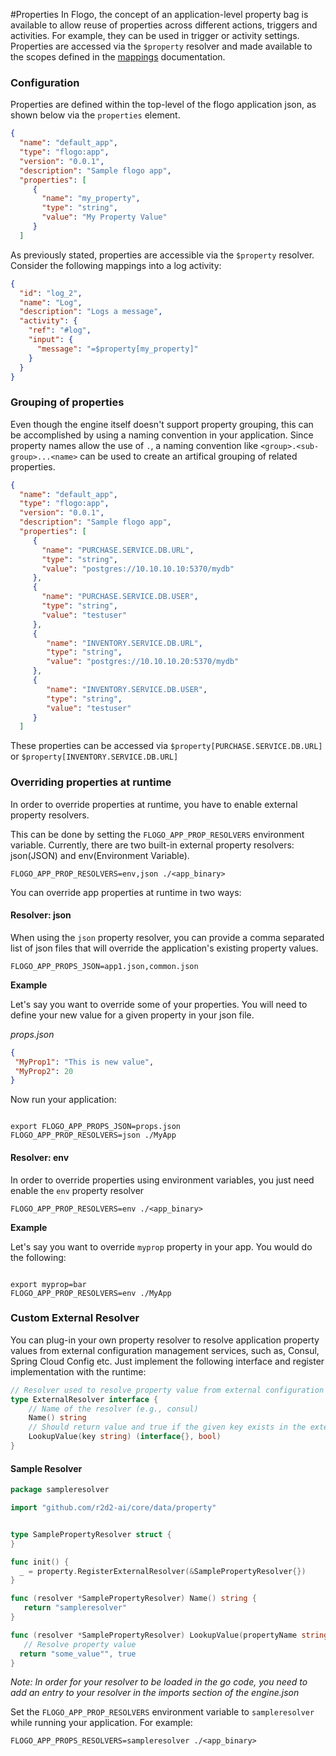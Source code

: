 #Properties
In Flogo, the concept of an application-level property bag is available to allow reuse of properties across different actions, triggers and activities.  For example, they can be used in trigger or activity settings. Properties are accessed via the `$property` resolver and made available to the scopes defined in the [mappings](mapping.md) documentation.

### Configuration

Properties are defined within the top-level of the flogo application json, as shown below via the `properties` element.

```json
{
  "name": "default_app",
  "type": "flogo:app",
  "version": "0.0.1",
  "description": "Sample flogo app",
  "properties": [
     {
       "name": "my_property",
       "type": "string",
       "value": "My Property Value"
     }
  ]
```

As previously stated, properties are accessible via the `$property` resolver. Consider the following mappings into a log activity:

```json
{
  "id": "log_2",
  "name": "Log",
  "description": "Logs a message",
  "activity": {
    "ref": "#log",
    "input": {
      "message": "=$property[my_property]"
    }
  }
}
```

### Grouping of properties
Even though the engine itself doesn't support property grouping, this can be accomplished by using a naming convention in your application. Since property names allow the use of `.`, a naming convention like `<group>.<sub-group>...<name>` can be used to create an artifical grouping of related properties. 

```json
{
  "name": "default_app",
  "type": "flogo:app",
  "version": "0.0.1",
  "description": "Sample flogo app",
  "properties": [
     {
       "name": "PURCHASE.SERVICE.DB.URL",
       "type": "string",
       "value": "postgres://10.10.10.10:5370/mydb"
     },
     {
       "name": "PURCHASE.SERVICE.DB.USER",
       "type": "string",
       "value": "testuser"
     },
     {
        "name": "INVENTORY.SERVICE.DB.URL",
        "type": "string",
        "value": "postgres://10.10.10.20:5370/mydb"
     },
     {
        "name": "INVENTORY.SERVICE.DB.USER",
        "type": "string",
        "value": "testuser"
     }
  ]
```


These properties can be accessed via `$property[PURCHASE.SERVICE.DB.URL]` or `$property[INVENTORY.SERVICE.DB.URL]`

### Overriding properties at runtime

In order to override properties at runtime, you have to enable external property resolvers.

This can be done by setting the `FLOGO_APP_PROP_RESOLVERS` environment variable.  Currently, there are two built-in external
property resolvers: json(JSON) and env(Environment Variable).


```terminal
FLOGO_APP_PROP_RESOLVERS=env,json ./<app_binary>
```

You can override app properties at runtime in two ways:

#### Resolver: json

When using the `json` property resolver, you can provide a comma separated list of json files that
will override the application's existing property values.
```env
FLOGO_APP_PROPS_JSON=app1.json,common.json
```

**Example**

Let's say you want to override some of your properties.  You will need to define your new value for a given property in your json file.

_props.json_

```json
{
 "MyProp1": "This is new value",
 "MyProp2": 20
}
```

Now run your application:

```terminal

export FLOGO_APP_PROPS_JSON=props.json 
FLOGO_APP_PROP_RESOLVERS=json ./MyApp
```

#### Resolver: env

In order to override properties using environment variables, you just need enable the `env` property resolver

```terminal
FLOGO_APP_PROP_RESOLVERS=env ./<app_binary>
```

**Example**

Let's say you want to override `myprop` property in your app.  You would do the following:

```terminal

export myprop=bar
FLOGO_APP_PROP_RESOLVERS=env ./MyApp
```


### Custom External Resolver

You can plug-in your own property resolver to resolve application property values from external configuration management services, such as, Consul, Spring Cloud Config etc. Just implement the following interface and register implementation with the runtime:

```go
// Resolver used to resolve property value from external configuration like env, file etc
type ExternalResolver interface {
	// Name of the resolver (e.g., consul)
	Name() string
	// Should return value and true if the given key exists in the external configuration otherwise should return nil and false.
	LookupValue(key string) (interface{}, bool)
}

```

#### Sample Resolver

```go
package sampleresolver

import "github.com/r2d2-ai/core/data/property"


type SamplePropertyResolver struct {
}

func init() {
  _ = property.RegisterExternalResolver(&SamplePropertyResolver{})
}

func (resolver *SamplePropertyResolver) Name() string {
   return "sampleresolver"
}

func (resolver *SamplePropertyResolver) LookupValue(propertyName string) (interface{}, bool) {
   // Resolve property value
  return "some_value"", true
}
```
*Note: In order for your resolver to be loaded in the go code, you need to add an entry to your resolver in the imports section of the engine.json*


Set the `FLOGO_APP_PROP_RESOLVERS` environment variable to `sampleresolver` while running your application. For example:

```terminal
FLOGO_APP_PROPS_RESOLVERS=sampleresolver ./<app_binary>
```
